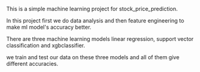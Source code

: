 This is a simple machine learning project for stock_price_prediction.

In this project first we do data analysis and then feature engineering to make ml model's accuracy better.

There are three machine learning models linear regression, support vector classification and xgbclassifier.

we train and test our data on these three models and all of them give different accuracies.